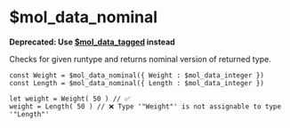 # $mol_data_nominal

**Deprecated: Use [$mol_data_tagged](../tagged) instead**

Checks for given runtype and returns nominal version of returned type.

	const Weight = $mol_data_nominal({ Weight : $mol_data_integer })
	const Length = $mol_data_nominal({ Length : $mol_data_integer })
	
	let weight = Weight( 50 ) // ✅
	weight = Length( 50 ) // ❌ Type '"Weight"' is not assignable to type '"Length"'

